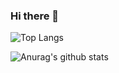 ### Hi there 👋

![Top Langs](https://github-readme-stats.vercel.app/api/top-langs/?username=GreatGarlic&layout=compact&theme=material-palenight)

![Anurag's github stats](https://github-readme-stats.vercel.app/api?username=GreatGarlic&show_icons=true&theme=material-palenight)

<!--
**GreatGarlic/GreatGarlic** is a ✨ _special_ ✨ repository because its `README.md` (this file) appears on your GitHub profile.

Here are some ideas to get you started:

- 🔭 I’m currently working on ...
- 🌱 I’m currently learning ...
- 👯 I’m looking to collaborate on ...
- 🤔 I’m looking for help with ...
- 💬 Ask me about ...
- 📫 How to reach me: ...
- 😄 Pronouns: ...
- ⚡ Fun fact: ...
-->
